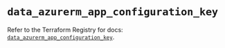 # `data_azurerm_app_configuration_key`

Refer to the Terraform Registry for docs: [`data_azurerm_app_configuration_key`](https://registry.terraform.io/providers/hashicorp/azurerm/4.33.0/docs/data-sources/app_configuration_key).
